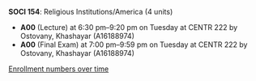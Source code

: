 **SOCI 154**: Religious Institutions/America (4 units)

- **A00** (Lecture) at 6:30 pm–9:20 pm on Tuesday at CENTR 222 by Ostovany, Khashayar (A16188974)
- **A00** (Final Exam) at 7:00 pm–9:59 pm on Tuesday at CENTR 222 by Ostovany, Khashayar (A16188974)

[Enrollment numbers over time](./SOCI154.tsv)
